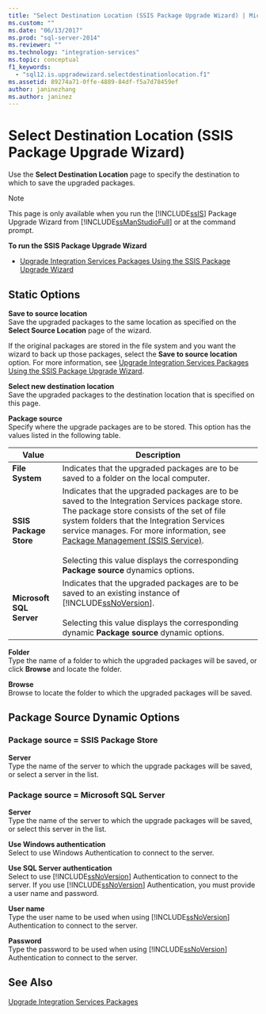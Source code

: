 ```yaml
---
title: "Select Destination Location (SSIS Package Upgrade Wizard) | Microsoft Docs"
ms.custom: ""
ms.date: "06/13/2017"
ms.prod: "sql-server-2014"
ms.reviewer: ""
ms.technology: "integration-services"
ms.topic: conceptual
f1_keywords: 
  - "sql12.is.upgradewizard.selectdestinationlocation.f1"
ms.assetid: 89274a71-0ffe-4889-84df-f5a7d78459ef
author: janinezhang
ms.author: janinez
---
```

# Select Destination Location (SSIS Package Upgrade Wizard)
  Use the **Select Destination Location** page to specify the destination to which to save the upgraded packages.  
  
> [!NOTE]  
>  This page is only available when you run the [!INCLUDE[ssIS](../includes/ssis-md.md)] Package Upgrade Wizard from [!INCLUDE[ssManStudioFull](../includes/ssmanstudiofull-md.md)] or at the command prompt.  
  
 **To run the SSIS Package Upgrade Wizard**  
  
-   [Upgrade Integration Services Packages Using the SSIS Package Upgrade Wizard](install-windows/upgrade-integration-services-packages-using-the-ssis-package-upgrade-wizard.md)  
  
## Static Options  
 **Save to source location**  
 Save the upgraded packages to the same location as specified on the **Select Source Location** page of the wizard.  
  
 If the original packages are stored in the file system and you want the wizard to back up those packages, select the **Save to source location** option. For more information, see [Upgrade Integration Services Packages Using the SSIS Package Upgrade Wizard](install-windows/upgrade-integration-services-packages-using-the-ssis-package-upgrade-wizard.md).  
  
 **Select new destination location**  
 Save the upgraded packages to the destination location that is specified on this page.  
  
 **Package source**  
 Specify where the upgrade packages are to be stored. This option has the values listed in the following table.  
  
|Value|Description|  
|-----------|-----------------|  
|**File System**|Indicates that the upgraded packages are to be saved to a folder on the local computer.|  
|**SSIS Package Store**|Indicates that the upgraded packages are to be saved to the Integration Services package store. The package store consists of the set of file system folders that the Integration Services service manages. For more information, see [Package Management &#40;SSIS Service&#41;](service/package-management-ssis-service.md).<br /><br /> Selecting this value displays the corresponding **Package source** dynamics options.|  
|**Microsoft SQL Server**|Indicates that the upgraded packages are to be saved to an existing instance of [!INCLUDE[ssNoVersion](../includes/ssnoversion-md.md)].<br /><br /> Selecting this value displays the corresponding dynamic **Package source** dynamic options.|  
  
 **Folder**  
 Type the name of a folder to which the upgraded packages will be saved, or click **Browse** and locate the folder.  
  
 **Browse**  
 Browse to locate the folder to which the upgraded packages will be saved.  
  
## Package Source Dynamic Options  
  
### Package source = SSIS Package Store  
 **Server**  
 Type the name of the server to which the upgrade packages will be saved, or select a server in the list.  
  
### Package source = Microsoft SQL Server  
 **Server**  
 Type the name of the server to which the upgrade packages will be saved, or select this server in the list.  
  
 **Use Windows authentication**  
 Select to use Windows Authentication to connect to the server.  
  
 **Use SQL Server authentication**  
 Select to use [!INCLUDE[ssNoVersion](../includes/ssnoversion-md.md)] Authentication to connect to the server. If you use [!INCLUDE[ssNoVersion](../includes/ssnoversion-md.md)] Authentication, you must provide a user name and password.  
  
 **User name**  
 Type the user name to be used when using [!INCLUDE[ssNoVersion](../includes/ssnoversion-md.md)] Authentication to connect to the server.  
  
 **Password**  
 Type the password to be used when using [!INCLUDE[ssNoVersion](../includes/ssnoversion-md.md)] Authentication to connect to the server.  
  
## See Also  
 [Upgrade Integration Services Packages](install-windows/upgrade-integration-services-packages.md)  
  
  
